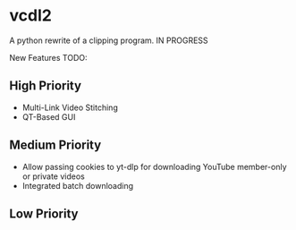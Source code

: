 # vcdl2
A python rewrite of a clipping program. IN PROGRESS


New Features TODO:

## High Priority

- Multi-Link Video Stitching
- QT-Based GUI

## Medium Priority

- Allow passing cookies to yt-dlp for downloading YouTube member-only or private videos
- Integrated batch downloading

## Low Priority


